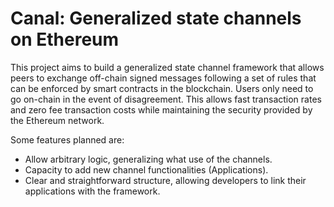 # Canal: Generalized state channels on Ethereum

This project aims to build a generalized state channel framework that allows peers to exchange off-chain signed messages following a set of rules that can be enforced by smart contracts in the blockchain. Users only need to go on-chain in the event of disagreement. This allows fast transaction rates and zero fee transaction costs while maintaining the security provided by the Ethereum network.

Some features planned are:
- Allow arbitrary logic, generalizing what use of the channels.
- Capacity to add new channel functionalities (Applications).
- Clear and straightforward structure, allowing developers to link their applications with the framework.
